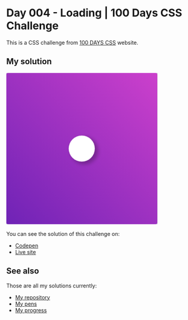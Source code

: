 # Day 004 - Loading | 100 Days CSS Challenge

This is a CSS challenge from [100 DAYS CSS](https://100dayscss.com/days/4) website.

## My solution

![Screenshot of the project](screenshot.png)

You can see the solution of this challenge on:

- [Codepen](https://codepen.io/albertorauljose/pen/mdgOzeB)
- [Live site](https://alberto-rj.github.io/100-days-css-challenge/day-004-loading)

## See also

Those are all my solutions currently:

- [My repository](../)
- [My pens](https://codepen.io/albertorauljose/pens/public)
- [My progress](https://100dayscss.com/progress/albertorauljose)
